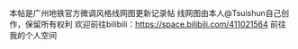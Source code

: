 本帖是广州地铁官方微调风格线网图更新记录帖
线网图由本人@Tsuishun自己创作，保留所有权利
欢迎前往bilibili：https://space.bilibili.com/411021564
前往我的个人空间
